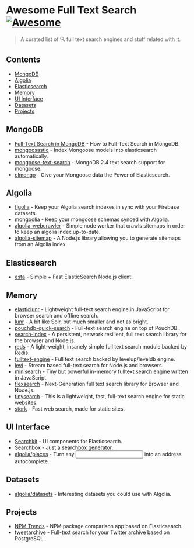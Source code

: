 # Awesome Full Text Search [![Awesome](https://awesome.re/badge-flat2.svg)](https://github.com/sindresorhus/awesome)

> A curated list of 🔍 full text search engines and stuff related with it.

## Contents
* [MongoDB](#mongodb)
* [Algolia](#algolia)
* [Elasticsearch](#elasticsearch)
* [Memory](#memory)
* [UI Interface](#ui-interface)
* [Datasets](#datasets)
* [Projects](#projects)

## MongoDB

* [Full-Text Search in MongoDB](http://code.tutsplus.com/tutorials/full-text-search-in-mongodb--cms-24835) - How to Full-Text Search in MongoDB.
* [mongoosastic](https://github.com/mongoosastic/mongoosastic) - Index Mongoose models into elasticsearch automatically.
* [mongoose-text-search](https://github.com/aheckmann/mongoose-text-search) - MongoDB 2.4 text search support for mongoose.
* [elmongo](https://github.com/jtremback/elmongo) - Give your Mongoose data the Power of Elasticsearch.
 
## Algolia

* [figolia](https://github.com/webstylestory/figolia) - Keep your Algolia search indexes in sync with your Firebase datasets.
* [mongoolia](https://github.com/algolia/mongoolia) - Keep your mongoose schemas synced with Algolia.
* [algolia-webcrawler](https://github.com/DeuxHuitHuit/algolia-webcrawler) - Simple node worker that crawls sitemaps in order to keep an algolia index up-to-date.
* [algolia-sitemap](https://github.com/algolia/algolia-sitemap) - A Node.js library allowing you to generate sitemaps from an Algolia index.

## Elasticsearch

* [esta](https://github.com/dwyl/esta) - Simple + Fast ElasticSearch Node.js client.

## Memory

* [elasticlunr](http://elasticlunr.com/) - Lightweight full-text search engine in JavaScript for browser search and offline search.
* [lunr](http://lunrjs.com) - A bit like Solr, but much smaller and not as bright.
* [pouchdb-quick-search](https://github.com/nolanlawson/pouchdb-quick-search) - Full-text search engine on top of PouchDB.
* [search-index](https://github.com/fergiemcdowall/search-index) - A persistent, network resilient, full text search library for the browser and Node.js.
* [reds](https://github.com/tj/reds) - A light-weight, insanely simple full text search module backed by Redis.
* [fulltext-engine](https://github.com/eugeneware/fulltext-engine) - Full text search backed by levelup/leveldb engine.
* [levi](https://github.com/cshum/levi) - Stream based full-text search for Node.js and browsers.
* [minisearch](https://github.com/lucaong/minisearch) - Tiny but powerful in-memory fulltext search engine written in JavaScript.
* [flexsearch](https://github.com/nextapps-de/flexsearch) - Next-Generation full text search library for Browser and Node.js.
* [tinysearch](https://github.com/tinysearch/tinysearch) - This is a lightweight, fast, full-text search engine for static websites.
* [stork](https://github.com/jameslittle230/stork) - Fast web search, made for static sites.
  
## UI Interface

* [Searchkit](http://www.searchkit.co/) - UI components for Elasticsearch.
* [Searchbox](https://shipow.github.io/searchbox/) - Just a searchbox generator.
* [algolia/places](https://github.com/algolia/places) - Turn any <input> into an address autocomplete.

## Datasets

* [algolia/datasets](https://github.com/algolia/datasets) - Interesting datasets you could use with Algolia.

## Projects

* [NPM Trends](https://github.com/johnmpotter/npm-trends) - NPM package comparison app based on Elasticsearch.
* [tweetarchive](https://github.com/paulsmith/tweetarchive) - Full-text search for your Twitter archive based on PostgreSQL.
